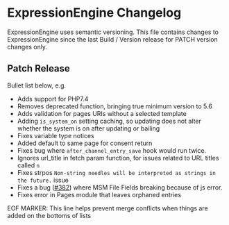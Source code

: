 # ExpressionEngine Changelog

ExpressionEngine uses semantic versioning. This file contains changes to ExpressionEngine since the last Build / Version release for PATCH version changes only.

## Patch Release

Bullet list below, e.g.

- Adds support for PHP7.4
- Removes deprecated function, bringing true minimum version to 5.6
- Adds validation for pages URIs without a selected template
- Adding `is_system_on` setting caching, so updating does not alter whether the system is on after updating or bailing
- Fixes variable type notices
- Added default to same page for consent return
- Fixes bug where `after_channel_entry_save` hook would run twice.
- Ignores url_title in fetch param function, for issues related to URL titles called `n`
- Fixes strpos `Non-string needles will be interpreted as strings in the future.` issue
- Fixes a bug ([#382](https://github.com/ExpressionEngine/ExpressionEngine/issues/382)) where MSM File Fields breaking because of js error.
- Fixes error in Pages module that leaves orphaned entries


EOF MARKER: This line helps prevent merge conflicts when things are
added on the bottoms of lists
